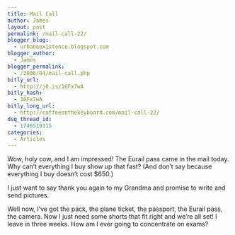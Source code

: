 ```yaml
---
title: Mail Call
author: James
layout: post
permalink: /mail-call-22/
blogger_blog:
  - urbaneexistence.blogspot.com
blogger_author:
  - James
blogger_permalink:
  - /2006/04/mail-call.php
bitly_url:
  - http://j0.is/16Fx7wA
bitly_hash:
  - 16Fx7wA
bitly_long_url:
  - http://coffeeonthekeyboard.com/mail-call-22/
dsq_thread_id:
  - 1746519115
categories:
  - Articles
---
```

Wow, holy cow, and I am impressed! The Eurail pass came in the mail today. Why can&#8217;t everything I buy show up that fast? (And don&#8217;t say because everything I buy doesn&#8217;t cost $650.)

I just want to say thank you again to my Grandma and promise to write and send pictures.

Well now, I&#8217;ve got the pack, the plane ticket, the passport, the Eurail pass, the camera. Now I just need some shorts that fit right and we&#8217;re all set! I leave in three weeks. How am I ever going to concentrate on exams?